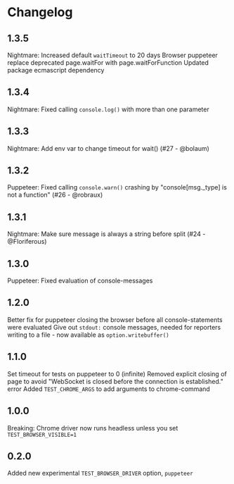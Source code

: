 # Changelog

## 1.3.5

Nightmare: Increased default `waitTimeout` to 20 days
Browser puppeteer replace deprecated page.waitFor with page.waitForFunction
Updated package ecmascript dependency

## 1.3.4

Nightmare: Fixed calling `console.log()` with more than one parameter

## 1.3.3

Nightmare: Add env var to change timeout for wait() (#27 - @bolaum)

## 1.3.2

Puppeteer: Fixed calling `console.warn()` crashing by "console[msg._type] is not a function" (#26 - @robraux)

## 1.3.1

Nightmare: Make sure message is always a string before split (#24 - @Floriferous)

## 1.3.0

Puppeteer: Fixed evaluation of console-messages

## 1.2.0

Better fix for puppeteer closing the browser before all console-statements were evaluated
Give out `stdout:` console messages, needed for reporters writing to a file - now available as `option.writebuffer()`

## 1.1.0

Set timeout for tests on puppeteer to 0 (infinite)
Removed explicit closing of page to avoid "WebSocket is closed before the connection is established." error
Added `TEST_CHROME_ARGS` to add arguments to chrome-command

## 1.0.0

Breaking: Chrome driver now runs headless unless you set `TEST_BROWSER_VISIBLE=1`

## 0.2.0

Added new experimental `TEST_BROWSER_DRIVER` option, `puppeteer`

